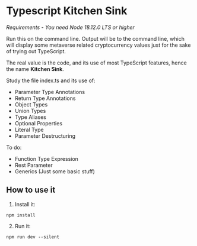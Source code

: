 # Typescript Kitchen Sink

_Requirements - You need Node 18.12.0 LTS or higher_

Run this on the command line. Output will be to the command line, which will display some metaverse related cryptocurrency values just for the sake of trying out TypeScript.

The real value is the code, and its use of most TypeScript features, hence the name **Kitchen Sink**.

Study the file index.ts and its use of:

- Parameter Type Annotations
- Return Type Annotations
- Object Types
- Union Types
- Type Aliases
- Optional Properties
- Literal Type
- Parameter Destructuring

To do:

- Function Type Expression
- Rest Parameter
- Generics (Just some basic stuff)

## How to use it

1. Install it:

```
npm install
```

2. Run it:

```
npm run dev --silent
```

